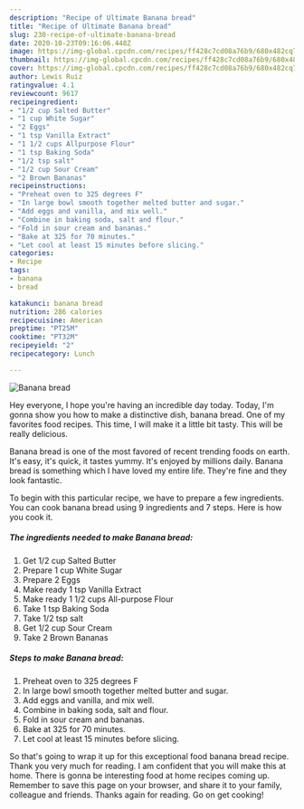 ```yaml
---
description: "Recipe of Ultimate Banana bread"
title: "Recipe of Ultimate Banana bread"
slug: 230-recipe-of-ultimate-banana-bread
date: 2020-10-23T09:16:06.448Z
image: https://img-global.cpcdn.com/recipes/ff428c7cd08a76b9/680x482cq70/banana-bread-recipe-main-photo.jpg
thumbnail: https://img-global.cpcdn.com/recipes/ff428c7cd08a76b9/680x482cq70/banana-bread-recipe-main-photo.jpg
cover: https://img-global.cpcdn.com/recipes/ff428c7cd08a76b9/680x482cq70/banana-bread-recipe-main-photo.jpg
author: Lewis Ruiz
ratingvalue: 4.1
reviewcount: 9617
recipeingredient:
- "1/2 cup Salted Butter"
- "1 cup White Sugar"
- "2 Eggs"
- "1 tsp Vanilla Extract"
- "1 1/2 cups Allpurpose Flour"
- "1 tsp Baking Soda"
- "1/2 tsp salt"
- "1/2 cup Sour Cream"
- "2 Brown Bananas"
recipeinstructions:
- "Preheat oven to 325 degrees F"
- "In large bowl smooth together melted butter and sugar."
- "Add eggs and vanilla, and mix well."
- "Combine in baking soda, salt and flour."
- "Fold in sour cream and bananas."
- "Bake at 325 for 70 minutes."
- "Let cool at least 15 minutes before slicing."
categories:
- Recipe
tags:
- banana
- bread

katakunci: banana bread 
nutrition: 286 calories
recipecuisine: American
preptime: "PT25M"
cooktime: "PT32M"
recipeyield: "2"
recipecategory: Lunch

---
```



![Banana bread](https://img-global.cpcdn.com/recipes/ff428c7cd08a76b9/680x482cq70/banana-bread-recipe-main-photo.jpg)

Hey everyone, I hope you're having an incredible day today. Today, I'm gonna show you how to make a distinctive dish, banana bread. One of my favorites food recipes. This time, I will make it a little bit tasty. This will be really delicious.



Banana bread is one of the most favored of recent trending foods on earth. It's easy, it's quick, it tastes yummy. It's enjoyed by millions daily. Banana bread is something which I have loved my entire life. They're fine and they look fantastic.


To begin with this particular recipe, we have to prepare a few ingredients. You can cook banana bread using 9 ingredients and 7 steps. Here is how you cook it.

<!--inarticleads1-->

##### The ingredients needed to make Banana bread:

1. Get 1/2 cup Salted Butter
1. Prepare 1 cup White Sugar
1. Prepare 2 Eggs
1. Make ready 1 tsp Vanilla Extract
1. Make ready 1 1/2 cups All-purpose Flour
1. Take 1 tsp Baking Soda
1. Take 1/2 tsp salt
1. Get 1/2 cup Sour Cream
1. Take 2 Brown Bananas




<!--inarticleads2-->

##### Steps to make Banana bread:

1. Preheat oven to 325 degrees F
1. In large bowl smooth together melted butter and sugar.
1. Add eggs and vanilla, and mix well.
1. Combine in baking soda, salt and flour.
1. Fold in sour cream and bananas.
1. Bake at 325 for 70 minutes.
1. Let cool at least 15 minutes before slicing.




So that's going to wrap it up for this exceptional food banana bread recipe. Thank you very much for reading. I am confident that you will make this at home. There is gonna be interesting food at home recipes coming up. Remember to save this page on your browser, and share it to your family, colleague and friends. Thanks again for reading. Go on get cooking!

